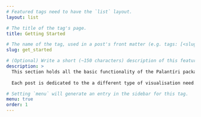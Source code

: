 ```yaml
---
# Featured tags need to have the `list` layout.
layout: list

# The title of the tag's page.
title: Getting Started

# The name of the tag, used in a post's front matter (e.g. tags: [<slug>]).
slug: get_started

# (Optional) Write a short (~150 characters) description of this featured tag.
description: >
  This section holds all the basic functionality of the Palantíri package.
  
  Each post is dedicated to the a different type of visualisation need.

# Setting `menu` will generate an entry in the sidebar for this tag.
menu: true
order: 1
---
```

